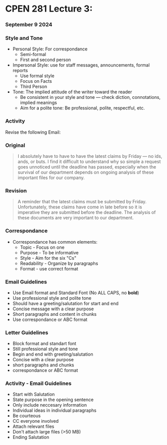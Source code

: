 # CPEN 281 Lecture 3:
### September 9 2024

### **Style and Tone**
- Personal Style: For correspondance
  - Semi-formal
  - First and second person
- Impersonal Style: use for staff messages, announcements, formal reports
  - Use formal style
  - Focus on Facts
  - Third Person
- Tone: The implied attitude of the writer toward the reader
  - Be consistent in your style and tone — check diction, connotations, implied meanings
  - Aim for a polite tone: Be professional, polite, respectful, etc.

### **Activity**

Revise the following Email:

### Original

> I absolutely have to have to have the latest claims by Friday — no ids, ands, or buts. I find it difficult to understand why so simple a request goes unnoticed until the deadline has passed, especially when the survival of our department depends on ongoing analysis of these important files for our company.

### Revision

> A reminder that the latest claims must be submitted by Friday. Unfortunately, these claims have come in late before so it is imperative they are submitted before the deadline. The analysis of these documents are very important to our department.


### **Correspondance**

- Correspondance has common elements:
  - Topic - Focus on one
  - Purpose - To be informative
  - Style - Aim for the six "Cs"
  - Readability - Organize by paragraphs
  - Format - use correct format

### **Email Guidelines**

- Use Email format and Standard Font (No ALL CAPS, no **bold**)
- Use professional style and polite tone
- Should have a greeting/salutation for start and end
- Concise message with a clear purpose
- Short paragraphs and content in chunks
- Use correspondance or ABC format

### **Letter Guidelines**

- Block format and standart font
- Still professional style and tone
- Begin and end with greeting/salutation
- Concise with a clear purpose
- short paragraphs and chunks
- correspondance or ABC format

### **Activity - Email Guidelines**
- Start with Salutation
- State purpose in the opening sentence
- Only include neccesary information
- Individual ideas in individual paragraphs
- Be courteous
- CC everyone involved
- Attach relevant files
- Don't attach large files (>50 MB)
- Ending Salutation
 